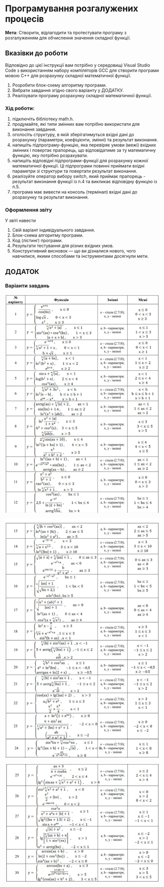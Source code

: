 # Програмування розгалужених процесів
**Мета**: Створити, відлагодити та протестувати програму з розгалуженням для обчислення значення складної функції.

## Вказівки до роботи
Відповідно до цієї інструкції вам потрібно у середовищі Visual Studio Code з використанням набору компіляторів GCC для створити програми мовою C++ для розрахунку складної математичної функції.
1. Розробити блок-схему алгоритму програми.
2. Вибрати завдання згідно свого варіанту у ДОДАТКУ.
3. Реалізувати програму розрахунку складної математичної функції.

### Хід роботи:
1. підключіть бібліотеку math.h.
2. продумайте,   які   типи   змінних   вам   потрібно   використати   для   виконання завдання.
3. оголосіть   структуру,   в   якій   зберігатимуться   вхідні   дані   до   розрахунку (параметри, коефіцієнти, змінні) та результат виконання.
4. напишіть підпрограму-функцію, яка перевіряє умови (межі) вхідних змінних і повертає прапорець, що відповідатиме за ту математичну функцію, яку потрібно розрахувати.
5. напишіть   відповідні   підпрограми-функції   для   розрахунку   кожної математичної функції. Ці підпрограми повинні приймати вхідні параметри зі структури та повертати результат виконання.
6. реалізуйте оператор вибору  switch, який приймає прапорець - результат виконання функції із п.4 та викликає відповідну функцію із п.5. 
7. програма має вивести на консоль (термінал) вхідні дані до розрахунку та результат виконання.

### Оформлення звіту
У звіті навести
1. Свій варіант індивідуального завдання.
2. Блок-схема алгоритму програми.
3. Код (лістинг) програми.
4. Результати тестування для різних вхідних умов.
5. Конструктивний висновок — що ви дізналися нового, чого навчилися, якими способами та інструментами досягнули мети.

## ДОДАТОК

### Варіанти завдань

![](images/TasksList1.png)

![](images/TasksList2.png)

![](images/TasksList3.png)
